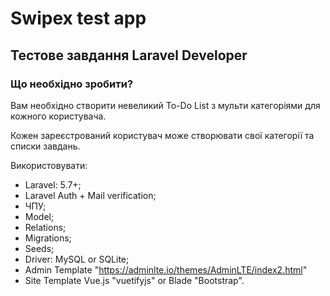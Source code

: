 # Swipex test app

## Тестове завдання Laravel Developer 

### Що необхідно зробити?

Вам необхідно створити невеликий To-Do List з мульти категоріями для кожного користувача.

Кожен зареєстрований користувач може створювати свої категорії та списки завдань.

Використовувати:

* Laravel: 5.7+;
* Laravel Auth + Mail verification;
* ЧПУ;
* Model;
* Relations;
* Migrations;
* Seeds;
* Driver: MySQL or SQLite;
* Admin Template "https://adminlte.io/themes/AdminLTE/index2.html" 
* Site Template Vue.js "vuetifyjs" or Blade "Bootstrap".

